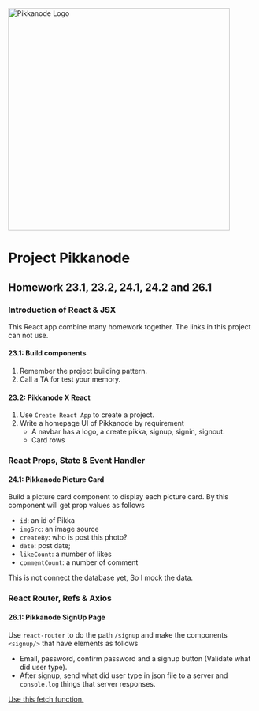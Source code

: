 <img src="https://raw.githubusercontent.com/panotza/pikkanode/master/pikkanode.png" alt="Pikkanode Logo" width="450">


# Project Pikkanode
## Homework 23.1, 23.2, 24.1, 24.2 and 26.1
### Introduction of React & JSX
This React app combine many homework together. The links
in this project can not use.
#### 23.1: Build components
1. Remember the project building pattern.
2. Call a TA for test your memory.
#### 23.2: Pikkanode X React
1. Use `Create React App` to create a project.
2. Write a homepage UI of Pikkanode by requirement
    - A navbar has a logo, a create pikka, signup, signin, signout.
    - Card rows
    
### React Props, State & Event Handler
#### 24.1: Pikkanode Picture Card
Build a picture card component to display each picture card. By this component will get prop values as follows
- `id`: an id of Pikka
- `imgSrc`: an image source
- `createBy`: who is post this photo?
- `date`: post date;
- `likeCount`: a number of likes
- `commentCount`: a number of comment

This is not connect the database yet, So I mock the data.

### React Router, Refs & Axios
#### 26.1: Pikkanode SignUp Page
Use `react-router` to do the path `/signup` and make the components `<signup/>` that have elements as follows
- Email, password, confirm password and a signup button (Validate what did user type).
- After signup, send what did user type in json file to a server and `console.log` things that server responses.

[Use this fetch function.](https://github.com/panotza/pikkanode/blob/master/api-tester.js)
